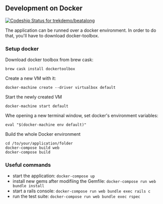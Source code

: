## Development on Docker
[ ![Codeship Status for trekdemo/beatalong](https://codeship.com/projects/7f8641c0-49d8-0133-1577-26ca0ee25698/status?branch=master)](https://codeship.com/projects/105740)

The application can be runned over a docker environment. In order to do that, you'll have to download docker-toolbox.

### Setup docker

Download docker toolbox from brew cask:
```shell
brew cask install dockertoolbox
```

Create a new VM with it:
```shell
docker-machine create --driver virtualbox default
```

Start the newly created VM
```shell
docker-machine start default
```

Whe opening a new terminal window, set docker's environment variables:
```shell
eval "$(docker-machine env default)"
```

Build the whole Docker environment
```shell
cd /to/your/application/folder
docker-compose build web
docker-compose build
```

### Useful commands

* start the application: `docker-compose up`
* install new gems after modifiing the Gemfile: `docker-compose run web bundle install`
* start a rails console: `docker-compose run web bundle exec rails c`
* run the test suite: `docker-compose run web bundle exec rspec`

